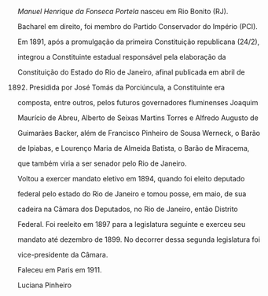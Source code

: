 

*Manuel Henrique da Fonseca Portela* nasceu em Rio Bonito (RJ).



Bacharel em direito, foi membro do Partido Conservador do Império (PCI).



Em 1891, após a promulgação da primeira Constituição republicana (24/2),

integrou a Constituinte estadual responsável pela elaboração da

Constituição do Estado do Rio de Janeiro, afinal publicada em abril de

1892. Presidida por José Tomás da Porciúncula, a Constituinte era

composta, entre outros, pelos futuros governadores fluminenses Joaquim

Maurício de Abreu, Alberto de Seixas Martins Torres e Alfredo Augusto de

Guimarães Backer, além de Francisco Pinheiro de Sousa Werneck, o Barão

de Ipiabas, e Lourenço Maria de Almeida Batista, o Barão de Miracema,

que também viria a ser senador pelo Rio de Janeiro.



Voltou a exercer mandato eletivo em 1894, quando foi eleito deputado

federal pelo estado do Rio de Janeiro e tomou posse, em maio, de sua

cadeira na Câmara dos Deputados, no Rio de Janeiro, então Distrito

Federal. Foi reeleito em 1897 para a legislatura seguinte e exerceu seu

mandato até dezembro de 1899. No decorrer dessa segunda legislatura foi

vice-presidente da Câmara.



Faleceu em Paris em 1911.



Luciana Pinheiro



